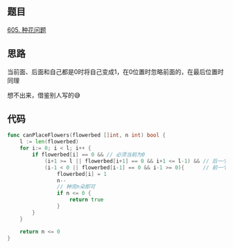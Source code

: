 ## 题目
[605. 种花问题](https://leetcode-cn.com/problems/can-place-flowers/submissions/)

## 思路
当前面、后面和自己都是0时将自己变成1，在0位置时忽略前面的，在最后位置时同理

想不出来，借鉴别人写的:sweat_smile:

## 代码
```go
func canPlaceFlowers(flowerbed []int, n int) bool {
	l := len(flowerbed)
	for i:= 0; i < l; i++ {
		if flowerbed[i] == 0 && // 必须当前为0
			(i+1 >= l || flowerbed[i+1] == 0 && i+1 <= l-1) && // 后一个数为0，或者当前数为最后一个
			(i-1 < 0 || flowerbed[i-1] == 0 && i-1 >= 0){	   // 前一个数为0，或者当前数在最前面
				flowerbed[i] = 1
				n--
				// 种完n朵即可
				if n <= 0 {
					return true
				}
		}
	}

	return n <= 0
}
```
